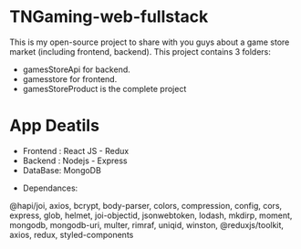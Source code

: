 # TNGaming-web-fullstack

This is my open-source project to share with you guys about a game store market (including frontend, backend).
This project contains 3 folders:

-   gamesStoreApi for backend.
-   gamesstore for frontend.
-   gamesStoreProduct is the complete project

# App Deatils

-   Frontend : React JS - Redux
-   Backend : Nodejs - Express
-   DataBase: MongoDB

*   Dependances:

@hapi/joi, axios, bcrypt, body-parser, colors, compression, config, cors, express, glob, helmet, joi-objectid, jsonwebtoken, lodash, mkdirp, moment, mongodb, mongodb-uri, multer, rimraf, uniqid, winston, @reduxjs/toolkit, axios, redux, styled-components
